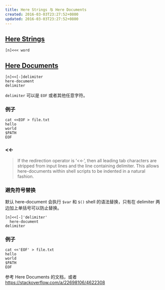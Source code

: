 ```yaml
---
title: Here Strings 与 Here Documents
created: 2016-03-03T23:27:52+0800
updated: 2016-03-03T23:27:52+0800
---
```



## [Here Strings](https://www.gnu.org/software/bash/manual/bashref.html#Here-Strings)

`[n]<<< word`

## [Here Documents](https://www.gnu.org/software/bash/manual/bashref.html#Here-Documents)

```
[n]<<[-]delimiter
here-document
delimiter
```

`delimiter` 可以是 `EOF` 或者其他任意字符。

### 例子

```
cat <<EOF > file.txt
hello
world
$PATH
EOF
```

### <<-

> If the redirection operator is ‘<<-’, then all leading tab characters are stripped from input lines and the line containing delimiter. This allows here-documents within shell scripts to be indented in a natural fashion.

### 避免符号替换

默认 here-document 会执行 `$var` 和 `$()` shell 的语法替换，只有在 delimiter 两边加上单括号可以防止替换。

```
[n]<<[-]'delimiter'
  here-document
delimiter
```

### 例子

```
cat <<'EOF' > file.txt
hello
world
$PATH
EOF
```

参考 Here Documents 的文档，或者 https://stackoverflow.com/a/22698106/4622308
